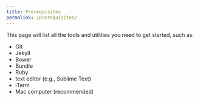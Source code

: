 ```yaml
---
title: Prerequisites
permalink: /prerequisites/
---
```


This page will list all the tools and utilities you need to get started, such as:

* Git 
* Jekyll
* Bower
* Bundle
* Ruby
* text editor (e.g., Sublime Text)
* iTerm
* Mac computer (recommended)
